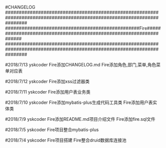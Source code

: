 #CHANGELOG
########################################################################################################################
#################################################Fire###################################################################
########################################################################################################################

#2018/7/13 yskcoder
Fire添加CHANGELOG.md
Fire添加角色,部门,菜单,角色菜单对应表

#2018/7/12 yskcoder
Fire添加xss过滤器类

#2018/7/11 yskcoder
Fire添加用户表业务类

#2018/7/10 yskcoder
Fire添加mybatis-plus生成代码工具类
Fire添加用户表实体类

#2018/7/9 yskcoder
Fire添加README.md项目介绍文件
Fire添加fire.sql文件

#2018/7/5 yskcoder
Fire项目整合mybatis-plus

#2018/7/4 yskcoder
Fire项目搭建
Fire整合druid数据库连接池
